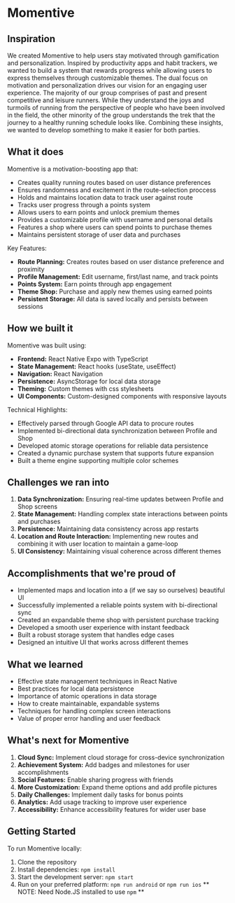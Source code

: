 # Momentive

## Inspiration
We created Momentive to help users stay motivated through gamification and personalization. Inspired by productivity apps and habit trackers, we wanted to build a system that rewards progress while allowing users to express themselves through customizable themes. The dual focus on motivation and personalization drives our vision for an engaging user experience. The majority of our group comprises of past and present competitive and leisure runners. While they understand the joys and turmoils of running from the perspective of people who have been involved in the field, the other minority of the group understands the trek that the journey to a healthy running schedule looks like. Combining these insights, we wanted to develop something to make it easier for both parties.

## What it does
Momentive is a motivation-boosting app that:
- Creates quality running routes based on user distance preferences
- Ensures randomness and excitement in the route-selection proccess
- Holds and maintains location data to track user against route
- Tracks user progress through a points system
- Allows users to earn points and unlock premium themes
- Provides a customizable profile with username and personal details
- Features a shop where users can spend points to purchase themes
- Maintains persistent storage of user data and purchases

Key Features:
- **Route Planning:** Creates routes based on user distance preference and proximity
- **Profile Management:** Edit username, first/last name, and track points
- **Points System:** Earn points through app engagement
- **Theme Shop:** Purchase and apply new themes using earned points
- **Persistent Storage:** All data is saved locally and persists between sessions

## How we built it
Momentive was built using:
- **Frontend:** React Native Expo with TypeScript
- **State Management:** React hooks (useState, useEffect)
- **Navigation:** React Navigation
- **Persistence:** AsyncStorage for local data storage
- **Theming:** Custom themes with css stylesheets
- **UI Components:** Custom-designed components with responsive layouts

Technical Highlights:
- Effectively parsed through Google API data to procure routes
- Implemented bi-directional data synchronization between Profile and Shop
- Developed atomic storage operations for reliable data persistence
- Created a dynamic purchase system that supports future expansion
- Built a theme engine supporting multiple color schemes

## Challenges we ran into
1. **Data Synchronization:** Ensuring real-time updates between Profile and Shop screens
2. **State Management:** Handling complex state interactions between points and purchases
3. **Persistence:** Maintaining data consistency across app restarts
4. **Location and Route Interaction:** Implementing new routes and combining it with user location to maintain a game-loop
5. **UI Consistency:** Maintaining visual coherence across different themes

## Accomplishments that we're proud of
- Implemented maps and location into a (if we say so ourselves) beautiful UI
- Successfully implemented a reliable points system with bi-directional sync
- Created an expandable theme shop with persistent purchase tracking
- Developed a smooth user experience with instant feedback
- Built a robust storage system that handles edge cases
- Designed an intuitive UI that works across different themes

## What we learned
- Effective state management techniques in React Native
- Best practices for local data persistence
- Importance of atomic operations in data storage
- How to create maintainable, expandable systems
- Techniques for handling complex screen interactions
- Value of proper error handling and user feedback

## What's next for Momentive
1. **Cloud Sync:** Implement cloud storage for cross-device synchronization
2. **Achievement System:** Add badges and milestones for user accomplishments
3. **Social Features:** Enable sharing progress with friends
4. **More Customization:** Expand theme options and add profile pictures
5. **Daily Challenges:** Implement daily tasks for bonus points
6. **Analytics:** Add usage tracking to improve user experience
7. **Accessibility:** Enhance accessibility features for wider user base

## Getting Started
To run Momentive locally:
1. Clone the repository
2. Install dependencies: `npm install`
3. Start the development server: `npm start`
4. Run on your preferred platform: `npm run android` or `npm run ios`
** NOTE: Need Node.JS installed to use `npm` **
